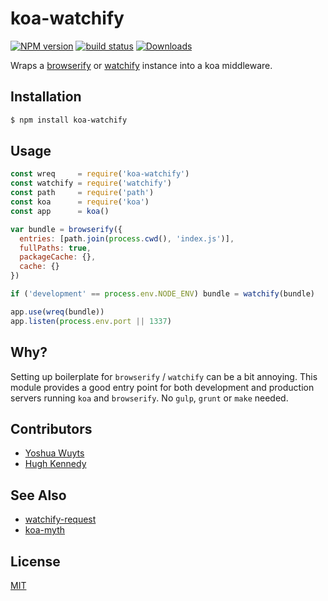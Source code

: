 # koa-watchify
[![NPM version][npm-image]][npm-url]
[![build status][travis-image]][travis-url]
[![Downloads][downloads-image]][downloads-url]

Wraps a [browserify][browserify] or [watchify][watchify] instance into a
koa middleware.

## Installation
```bash
$ npm install koa-watchify
```

## Usage
```js
const wreq     = require('koa-watchify')
const watchify = require('watchify')
const path     = require('path')
const koa      = require('koa')
const app      = koa()

var bundle = browserify({
  entries: [path.join(process.cwd(), 'index.js')],
  fullPaths: true,
  packageCache: {},
  cache: {}
})

if ('development' == process.env.NODE_ENV) bundle = watchify(bundle)

app.use(wreq(bundle))
app.listen(process.env.port || 1337)
```

## Why?
Setting up boilerplate for `browserify` / `watchify` can be a bit annoying. This
module provides a good entry point for both development and production servers
running `koa` and `browserify`. No `gulp`, `grunt` or `make` needed.

## Contributors
- [Yoshua Wuyts](https://github.com/yoshuawuyts)
- [Hugh Kennedy](https://github.com/hughsk)

## See Also
- [watchify-request][watchify-request]
- [koa-myth][koa-myth]

## License
[MIT](https://tldrlegal.com/license/mit-license)

[npm-image]: https://img.shields.io/npm/v/koa-watchify.svg?style=flat-square
[npm-url]: https://npmjs.org/package/koa-watchify
[travis-image]: https://img.shields.io/travis/yoshuawuyts/koa-watchify.svg?style=flat-square
[travis-url]: https://travis-ci.org/yoshuawuyts/koa-watchify
[coveralls-image]: https://img.shields.io/coveralls/yoshuawuyts/koa-watchify.svg?style=flat-square
[coveralls-url]: https://coveralls.io/r/yoshuawuyts/koa-watchify?branch=master
[downloads-image]: http://img.shields.io/npm/dm/koa-watchify.svg?style=flat-square
[downloads-url]: https://npmjs.org/package/koa-watchify

[browserify]: http://github.com/substack/node-browserify
[watchify]: http://ghub.io/watchify
[watchify-request]: https://github.com/hughsk/watchify-request
[koa-myth]: https://github.com/yoshuawuyts/koa-myth
